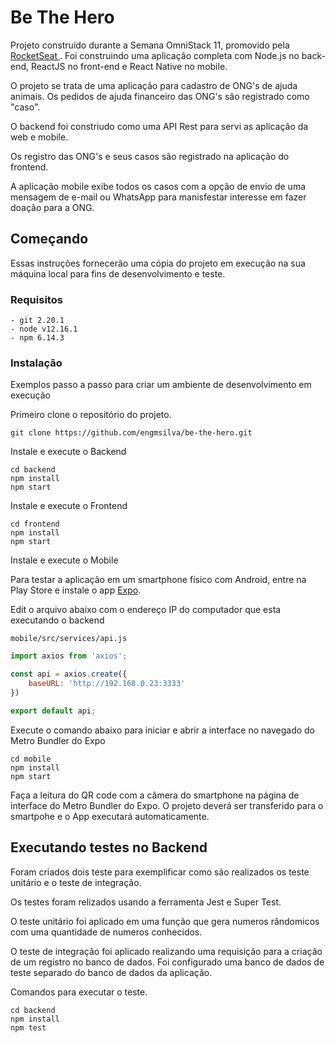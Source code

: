 # Be The Hero

Projeto construido durante a Semana OmniStack 11, promovido pela [RocketSeat ](https://rocketseat.com.br/week/inscricao/11.0). Foi construindo uma aplicação completa com Node.js no back-end, ReactJS no front-end e React Native no mobile.

O projeto se trata de uma aplicação para cadastro de ONG's de ajuda animais. Os pedidos de ajuda financeiro das ONG's são registrado como "caso".

O backend foi constriudo como uma API Rest para servi as aplicação da web e mobile.

Os registro das ONG's e seus casos são registrado na aplicação do frontend.

A aplicação mobile exibe todos os casos com a opção de envio de uma mensagem de e-mail ou WhatsApp para manisfestar interesse em fazer doação para a ONG. 

## Começando

Essas instruções fornecerão uma cópia do projeto em execução na sua máquina local para fins de desenvolvimento e teste.

### Requisitos

```
- git 2.20.1
- node v12.16.1
- npm 6.14.3
```

### Instalação

Exemplos passo a passo para criar um ambiente de desenvolvimento em execução

Primeiro clone o repositório do projeto.

```
git clone https://github.com/engmsilva/be-the-hero.git
```

Instale e execute o Backend

```
cd backend
npm install
npm start
```

Instale e execute o Frontend

```
cd frontend
npm install
npm start
```

Instale e execute o Mobile

Para testar a aplicação em um smartphone físico com Android, entre na Play Store e instale o app [Expo](https://play.google.com/store/apps/details?id=host.exp.exponent&hl=pt_BR).

Edit o arquivo abaixo com o endereço IP do computador que esta executando o backend

```
mobile/src/services/api.js
```
```js
import axios from 'axios';

const api = axios.create({
    baseURL: 'http://192.168.0.23:3333'
})

export default api;

```
Execute o comando abaixo para iniciar e abrir a interface no navegado do Metro Bundler do Expo

```
cd mobile
npm install
npm start
```

Faça a leitura do QR code com a câmera do smartphone na página de interface do Metro Bundler do Expo.
O projeto deverá ser transferido para o smartpohe e o App executará automaticamente.


## Executando testes no Backend

Foram criados dois teste para exemplificar como são realizados os teste unitário e o teste de integração.

Os testes foram relizados usando a ferramenta Jest e Super Test.

O teste unitário foi aplicado em uma função que gera numeros rândomicos com uma quantidade de numeros conhecidos.

O teste de integração foi aplicado realizando uma requisição para a criação de um registro no banco de dados. Foi configurado uma banco de dados de teste separado do banco de dados da aplicação.

Comandos para executar o teste.
```
cd backend
npm install
npm test
```


